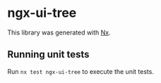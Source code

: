 # ngx-ui-tree

This library was generated with [Nx](https://nx.dev).

## Running unit tests

Run `nx test ngx-ui-tree` to execute the unit tests.
